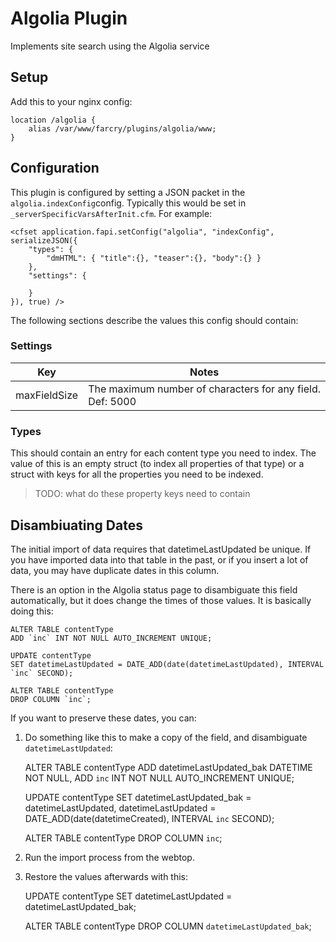 # Algolia Plugin
Implements site search using the Algolia service

## Setup

Add this to your nginx config:

    location /algolia {
        alias /var/www/farcry/plugins/algolia/www;
    }

## Configuration

This plugin is configured by setting a JSON packet in the `algolia.indexConfig`config. Typically this would be set in `_serverSpecificVarsAfterInit.cfm`. For example:

    <cfset application.fapi.setConfig("algolia", "indexConfig", serializeJSON({
        "types": {
            "dmHTML": { "title":{}, "teaser":{}, "body":{} }
        },
        "settings": {
            
        }
    }), true) />

The following sections describe the values this config should contain:

### Settings

| Key          | Notes                                                     |
| ------------ | --------------------------------------------------------- |
| maxFieldSize | The maximum number of characters for any field. Def: 5000 |

### Types

This should contain an entry for each content type you need to index. The value of this is an empty struct (to index all properties of that type) or a struct with keys for all the properties you need to be indexed.

> TODO: what do these property keys need to contain

## Disambiuating Dates

The initial import of data requires that datetimeLastUpdated be unique. If you have imported data into that table in the past, or if you insert a lot of data, you may have duplicate dates in this column.

There is an option in the Algolia status page to disambiguate this field automatically, but it does change the times of those values. It is basically doing this:

    ALTER TABLE contentType
    ADD `inc` INT NOT NULL AUTO_INCREMENT UNIQUE;
    
    UPDATE contentType
    SET datetimeLastUpdated = DATE_ADD(date(datetimeLastUpdated), INTERVAL `inc` SECOND);

    ALTER TABLE contentType
    DROP COLUMN `inc`;

If you want to preserve these dates, you can:

1) Do something like this to make a copy of the field, and disambiguate `datetimeLastUpdated`:

    ALTER TABLE contentType
    ADD datetimeLastUpdated_bak DATETIME NOT NULL,
    ADD `inc` INT NOT NULL AUTO_INCREMENT UNIQUE;
    
    UPDATE contentType
    SET datetimeLastUpdated_bak = datetimeLastUpdated,
        datetimeLastUpdated = DATE_ADD(date(datetimeCreated), INTERVAL `inc` SECOND);
    
    ALTER TABLE contentType
    DROP COLUMN `inc`;

2) Run the import process from the webtop.

3) Restore the values afterwards with this:

    UPDATE contentType
    SET datetimeLastUpdated = datetimeLastUpdated_bak;
    
    ALTER TABLE contentType
    DROP COLUMN `datetimeLastUpdated_bak`;

